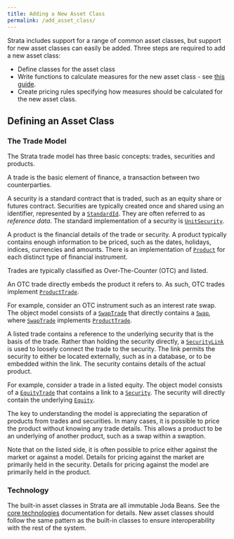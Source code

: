 ```yaml
---
title: Adding a New Asset Class
permalink: /add_asset_class/
---
```

Strata includes support for a range of common asset classes, but support for new asset classes can easily be added.
Three steps are required to add a new asset class:

* Define classes for the asset class
* Write functions to calculate measures for the new asset class - see [this guide]({{site.baseurl}}/add_measure/).
* Create pricing rules specifying how measures should be calculated for the new asset class.

## Defining an Asset Class

### The Trade Model

The Strata trade model has three basic concepts: trades, securities and products.

A trade is the basic element of finance, a transaction between two counterparties.

A security is a standard contract that is traded, such as an equity share or futures contract.
Securities are typically created once and shared using an identifier, represented by a
[`StandardId`]({{site.baseurl}}/apidocs/com/opengamma/strata/collect/id/StandardId.html).
They are often referred to as *reference data*. The standard implementation of a security is
[`UnitSecurity`]({{site.baseurl}}/apidocs/com/opengamma/strata/finance/UnitSecurity.html).

A product is the financial details of the trade or security. A product typically contains enough information
to be priced, such as the dates, holidays, indices, currencies and amounts.
There is an implementation of [`Product`]({{site.baseurl}}/apidocs/com/opengamma/strata/finance/Product.html)
for each distinct type of financial instrument.

Trades are typically classified as Over-The-Counter (OTC) and listed.

An OTC trade directly embeds the product it refers to. As such, OTC trades implement
[`ProductTrade`]({{site.baseurl}}/apidocs/com/opengamma/strata/finance/ProductTrade.html).

For example, consider an OTC instrument such as an interest rate swap.
The object model consists of a [`SwapTrade`]({{site.baseurl}}/apidocs/com/opengamma/strata/finance/rate/swap/SwapTrade.html)
that directly contains a [`Swap`]({{site.baseurl}}/apidocs/com/opengamma/strata/finance/rate/swap/Swap.html),
where [`SwapTrade`]({{site.baseurl}}/apidocs/com/opengamma/strata/finance/rate/swap/SwapTrade.html) implements
[`ProductTrade`]({{site.baseurl}}/apidocs/com/opengamma/strata/finance/ProductTrade.html).

A listed trade contains a reference to the underlying security that is the basis of the trade.
Rather than holding the security directly, a [`SecurityLink`]({{site.baseurl}}/apidocs/com/opengamma/strata/finance/SecurityLink.html)
is used to loosely connect the trade to the security. The link permits the security to either be located externally,
such as in a database, or to be embedded within the link. The security contains details of the actual product.

For example, consider a trade in a listed equity. The object model consists of a
[`EquityTrade`]({{site.baseurl}}/apidocs/com/opengamma/strata/finance/equity/EquityTrade.html) that contains a link
to a [`Security`]({{site.baseurl}}/apidocs/com/opengamma/strata/finance/Security.html).
The security will directly contain the underlying [`Equity`]({{site.baseurl}}/apidocs/com/opengamma/strata/finance/equity/Equity.html).
 
The key to understanding the model is appreciating the separation of products from trades and securities.
In many cases, it is possible to price the product without knowing any trade details.
This allows a product to be an underlying of another product, such as a swap within a swaption.

Note that on the listed side, it is often possible to price either against the market or against a model.
Details for pricing against the market are primarily held in the security.
Details for pricing against the model are primarily held in the product.

### Technology

The built-in asset classes in Strata are all immutable Joda Beans.
See the [core technologies]({{site.baseurl}}/core_technologies/) documentation for details.
New asset classes should follow the same pattern as the built-in classes to ensure interoperability with the rest of the system.
